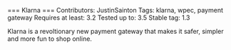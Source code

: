 === Klarna ===
Contributors: JustinSainton
Tags: klarna, wpec, payment gateway
Requires at least: 3.2
Tested up to: 3.5
Stable tag: 1.3

Klarna is a revoltionary new payment gateway that makes it safer, simpler and more fun to shop online.